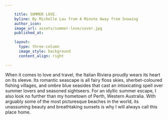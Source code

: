 ```yaml
---

    title: SUMMER LOVE.
    byline: By Michelle Lau from A Minute Away from Snowing
    author_icon:
    image_url: assets/summer-love/cover.jpg
    published_at:

    layout:
      type: three-column
      image_style: background
      content_align: right

---
```


When it comes to love and travel, the Italian Riviera proudly wears its heart on its sleeve. Its romantic seascape is all fairy floss skies, sherbet-coloured fishing villages, and ombre blue seasides that cast an intoxicating spell over summer lovers and seasoned sightseers. For an idyllic summer escape, I also look no further than my hometown of Perth, Western Australia. With arguably some of the most picturesque beaches in the world, its unassuming beauty and breathtaking sunsets is why I will always call this place home.

